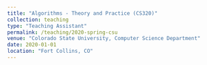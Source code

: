 ```yaml
---
title: "Algorithms - Theory and Practice (CS320)"
collection: teaching
type: "Teaching Assistant"
permalink: /teaching/2020-spring-csu
venue: "Colorado State University, Computer Science Department"
date: 2020-01-01
location: "Fort Collins, CO"
---
```


